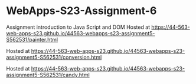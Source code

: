 
# WebApps-S23-Assignment-6
Assignment introduction to Java Script and DOM
Hosted at https://44-563-web-apps-s23.github.io/44563-webapps-s23-assignment5-S562531/painter.html

Hosted at https://44-563-web-apps-s23.github.io/44563-webapps-s23-assignment5-S562531/conversion.html

Hosted at https://44-563-web-apps-s23.github.io/44563-webapps-s23-assignment5-S562531/candy.html
